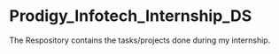 # Prodigy_Infotech_Internship_DS
The Respository contains the tasks/projects done during my internship.
